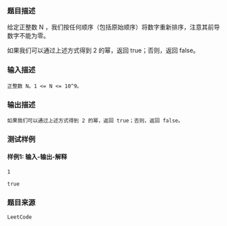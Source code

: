 ### 题目描述

给定正整数 N ，我们按任何顺序（包括原始顺序）将数字重新排序，注意其前导数字不能为零。

如果我们可以通过上述方式得到 2 的幂，返回 true；否则，返回 false。

### 输入描述

```
正整数 N。1 <= N <= 10^9。
```
### 输出描述

```
如果我们可以通过上述方式得到 2 的幂，返回 true；否则，返回 false。
```

### 测试样例
#### 样例1: 输入-输出-解释
```
1
```
```
true
```
### 题目来源  
`LeetCode`